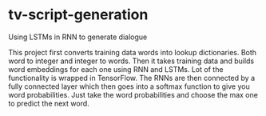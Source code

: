 # tv-script-generation
Using LSTMs in RNN to generate dialogue

This project first converts training data words into lookup dictionaries. Both word to integer and integer to words.
Then it takes training data and builds word embeddings for each one using RNN and LSTMs. Lot of the functionality is wrapped
in TensorFlow. 
The RNNs are then connected by a fully connected layer which then goes into a softmax function to give you word probabilities. 
Just take the word probabilities and choose the max one to predict the next word.


